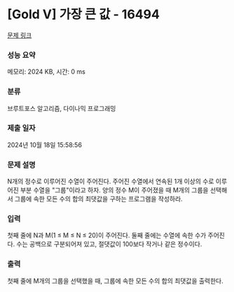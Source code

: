 # [Gold V] 가장 큰 값 - 16494 

[문제 링크](https://www.acmicpc.net/problem/16494) 

### 성능 요약

메모리: 2024 KB, 시간: 0 ms

### 분류

브루트포스 알고리즘, 다이나믹 프로그래밍

### 제출 일자

2024년 10월 18일 15:58:56

### 문제 설명

<p>N개의 정수로 이루어진 수열이 주어진다. 주어진 수열에서 연속된 1개 이상의 수로 이루어진 부분 수열을 "그룹"이라고 하자. 양의 정수 M이 주어졌을 때 M개의 그룹을 선택해서 그룹에 속한 모든 수의 합의 최댓값을 구하는 프로그램을 작성하라.</p>

### 입력 

 <p>첫째 줄에 N과 M(1 ≤ M ≤ N ≤ 20)이 주어진다. 둘째 줄에는 수열에 속한 수가 주어진다. 수는 공백으로 구분되어져 있고, 절댓값이 100보다 작거나 같은 정수이다.</p>

### 출력 

 <p>첫째 줄에 M개의 그룹을 선택했을 때, 그룹에 속한 모든 수의 합의 최댓값을 출력한다.</p>

